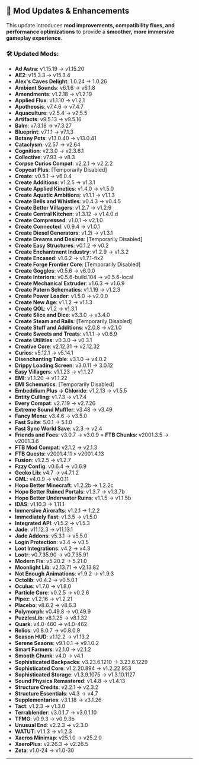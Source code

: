 ## 🔄 **Mod Updates & Enhancements**  
This update introduces **mod improvements, compatibility fixes, and performance optimizations** to provide a **smoother, more immersive gameplay experience**.  
### 🛠 **Updated Mods:**  
- **Ad Astra**: v1.15.19 → v1.15.20
- **AE2**: v15.3.3 → v15.3.4  
- **Alex's Caves Delight**: 1.0.24 → 1.0.26
- **Ambient Sounds**: v6.1.6 → v6.1.8   
- **Amendments**: v1.2.18 → v1.2.19
- **Applied Flux**: v1.1.10 → v1.2.1
- **Apotheosis**: v7.4.6 → v7.4.7
- **Aquaculture**: v2.5.4 → v2.5.5
- **Artifacts**: v9.5.13 → v9.5.16
- **Balm**: v7.3.18 → v7.3.27  
- **Blueprint**: v7.1.1 → v7.1.3
- **Botany Pots**: v13.0.40 → v13.0.41  
- **Cataclysm**: v2.57 → v2.64  
- **Cognition**: v2.3.0 → v2.3.6.1  
- **Collective**: v7.93 → v8.3
- **Corpse Curios Compat**: v2.2.1 → v2.2.2  
- **Copycat Plus**: [Temporarily Disabled]  
- **Create**: v0.5.1 → v6.0.4  
- **Create Additions**: v1.2.5 → v1.3.1  
- **Create Applied Kinetics**: v1.4.0 → v1.5.0  
- **Create Aquatic Ambitions**: v1.1.1 → v1.1.3  
- **Create Bells and Whistles**: v0.4.3 → v0.4.5  
- **Create Better Villagers**: v1.2.7 → v1.2.9  
- **Create Central Kitchen**: v1.3.12 → v1.4.0.d  
- **Create Compressed**: v1.0.1 → v2.1.0  
- **Create Connected**: v0.9.4 → v1.0.1
- **Create Diesel Generators**: v1.2i → v1.3.1
- **Create Dreams and Desires**: [Temporarily Disabled]    
- **Create Easy Structures**: v0.1.2 → v0.2  
- **Create Enchantment Industry**: v1.2.9 → v1.3.2  
- **Create Encased**: v1.6.2 → v1.7.1-fix2
- **Create Forge Frontier Core**: [Temporarily Disabled]    
- **Create Goggles**: v0.5.6 → v6.0.0  
- **Create Interiors**: v0.5.6-build.104 → v0.5.6-local  
- **Create Mechanical Extruder**: v1.6.3 → v1.6.9
- **Create Patern Schematics**: v1.1.19 → v1.2.3   
- **Create Power Loader**: v1.5.0 → v2.0.0  
- **Create New Age**: v1.1.2 → v1.1.3  
- **Create QOL**: v1.2 → v1.3.1  
- **Create Slice and Dice**: v3.3.0 → v3.4.0  
- **Create Steam and Rails**: [Temporarily Disabled]   
- **Create Stuff and Additions**: v2.0.8 → v2.1.0
- **Create Sweets and Treats**: v1.1.1 → v0.6.9   
- **Create Utilities**: v0.3.0 → v0.3.1
- **Creative Core**: v2.12.31 → v2.12.32 
- **Curios**: v5.12.1 → v5.14.1 
- **Disenchanting Table**: v3.1.0 → v4.0.2
- **Drippy Loading Screen**: v3.0.11 → 3.0.12
- **Easy Villagers**: v1.1.23 → v1.1.27
- **EMI**: v1.1.20 → v1.1.22
- **EMI Schematics**: [Temporarily Disabled]  
- **Embeddium Plus → Chloride**: v1.2.13 → v1.5.5
- **Entity Culling**: v1.7.3 → v1.7.4  
- **Every Compat**: v2.7.19 → v2.7.26  
- **Extreme Sound Muffler**: v3.48 → v3.49
- **Fancy Menu**: v3.4.6 → v3.5.0
- **Fast Suite**: 5.0.1 → 5.1.0
- **Fast Sync World Save**: v2.3 → v2.4 
- **Friends and Foes**: v3.0.7 → v3.0.9
= **FTB Chunks**: v2001.3.5 → v2001.3.6
- **FTB Mod Compat**: v2.1.2 → v2.1.3
- **FTB Quests**: v2001.4.11 > v2001.4.13
- **Fusion**: v1.2.5 → v1.2.7  
- **Fzzy Config**: v0.6.4 → v0.6.9
- **Gecko Lib**: v4.7 → v4.7.1.2
- **GML**: v4.0.9 → v4.0.11
- **Hopo Better Minecraft**: v1.2.2b → 1.2.2c
- **Hopo Better Ruined Portals**: v1.3.7 → v1.3.7b
- **Hopo Better Underwater Ruins**: v1.1.5 → v1.1.5b
- **IDAS**: v1.10.3 → 1.11.1
- **Immersive Aircrafts**: v1.2.1 → 1.2.2  
- **Immediately Fast**: v1.3.5 → v1.5.0
- **Integrated API**: v1.5.2 → v1.5.3  
- **Jade**: v11.12.3 → v11.13.1  
- **Jade Addons**: v5.3.1 → v5.5.0  
- **Login Protection**: v3.4 → v3.5
- **Loot Integrations**: v4.2 → v4.3
- **Lootr**: v0.7.35.90 → v0.7.35.91
- **Modern Fix**: v5.20.2 → 5.21.0  
- **Moonlight Lib**: v2.13.71 → v2.13.82
- **Not Enough Animations**: v1.9.2 → v1.9.3
- **Octolib**: v0.4.2 → v0.5.0.1
- **Oculus**: v1.7.0 → v1.8.0
- **Particle Core**: v0.2.5 → v0.2.6 
- **Pipez**: v1.2.16 → v1.2.21
- **Placebo**: v8.6.2 → v8.6.3
- **Polymorph**: v0.49.8 → v0.49.9  
- **PuzzlesLib**: v8.1.25 → v8.1.32
- **Quark**: v4.0-460 → v4.0-462
- **Relics**: v0.8.0.7 → v0.8.0.9  
- **Season HUD**: v1.12.2 → v1.13.2
- **Serene Seaons**: v9.1.0.1 → v9.1.0.2
- **Smart Farmers**: v2.1.0 → v2.1.2  
- **Smooth Chunk**: v4.0 → v4.1
- **Sophisticated Backpacks**: v3.23.6.1210 → 3.23.6.1229  
- **Sophisticated Core**: v1.2.20.894 → v1.2.22.953
- **Sophisticated Storage**: v1.3.9.1075 → v1.3.10.1127
- **Sound Physics Remastered**: v1.4.8 → v1.4.13  
- **Structure Credits**: v2.2.1 → v2.3.2 
- **Structure Essentials**: v4.3 → v4.7  
- **Supplementaries**: v3.1.18 → v3.1.26
- **Tact**: v1.2.3 → v1.3.0  
- **Terrablender**: v3.0.1.7 → v3.0.1.10 
- **TFMG**: v0.9.3 → v0.9.3b
- **Unusual End**: v2.2.3 → v2.3.0   
- **WATUT**: v1.1.3 → v1.2.3
- **Xaeros Minimap**: v25.1.0 → v25.2.0  
- **XaeroPlus**: v2.26.3 → v2.26.5
- **Zeta**: v1.0-24 → v1.0-30  
---